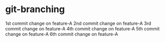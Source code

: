 # git-branching
1st commit change on feature-A
2nd commit change on feature-A
3rd commit change on feature-A
4th commit change on feature-A
5th commit change on feature-A
6th commit change on feature-A
